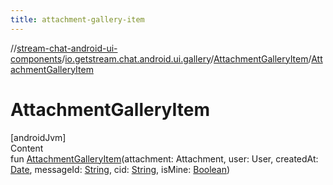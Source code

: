 ```yaml
---
title: attachment-gallery-item
---
```

//[stream-chat-android-ui-components](../../../index.md)/[io.getstream.chat.android.ui.gallery](../index.md)/[AttachmentGalleryItem](index.md)/[AttachmentGalleryItem](AttachmentGalleryItem.md)



# AttachmentGalleryItem  
[androidJvm]  
Content  
fun [AttachmentGalleryItem](AttachmentGalleryItem.md)(attachment: Attachment, user: User, createdAt: [Date](https://developer.android.com/reference/kotlin/java/util/Date.html), messageId: [String](https://kotlinlang.org/api/latest/jvm/stdlib/kotlin/-string/index.html), cid: [String](https://kotlinlang.org/api/latest/jvm/stdlib/kotlin/-string/index.html), isMine: [Boolean](https://kotlinlang.org/api/latest/jvm/stdlib/kotlin/-boolean/index.html))  



